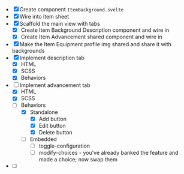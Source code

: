 - [x] Create component `ItemBackground.svelte`
- [x] Wire into item sheet
- [x] Scaffold the main view with tabs
  - [x] Create Item Background Description component and wire in
  - [x] Create Item Advancement shared component and wire in
- [x] Make the Item Equipment profile img shared and share it with backgrounds
- [x] Implement description tab
  - [x] HTML
  - [x] SCSS
  - [x] Behaviors 
- [ ] Implement advancement tab
  - [x] HTML
  - [x] SCSS
  - [ ] Behaviors
    - [x] Standalone
      - [x] Add button
      - [x] Edit button
      - [x] Delete button
    - [ ] Embedded
      - [ ] toggle-configuration
      - [ ] modify-choices - you've already banked the feature and made a choice; now swap them
- [ ] 